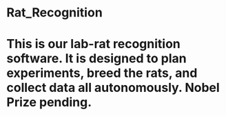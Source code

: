 # Rat_Recognition

# This is our lab-rat recognition software. It is designed to plan experiments, breed the rats, and collect data all autonomously. Nobel Prize pending.
